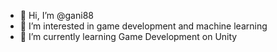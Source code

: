 - 👋 Hi, I’m @gani88
- 👀 I’m interested in game development and machine learning
- 🌱 I’m currently learning Game Development on Unity

<!---
gani88/gani88 is a ✨ special ✨ repository because its `README.md` (this file) appears on your GitHub profile.
You can click the Preview link to take a look at your changes.
--->
